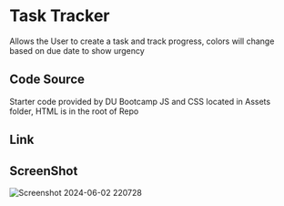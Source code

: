 # Task Tracker
Allows the User to create a task and track progress, colors will change based on due date to show urgency 

## Code Source
Starter code provided by DU Bootcamp
JS and CSS located in Assets folder, HTML is in the root of Repo

## Link


## ScreenShot
![Screenshot 2024-06-02 220728](https://github.com/jocephuss/To-do-list/assets/42878854/09114ff2-a785-40b3-ad92-ea497e782c9b)
